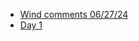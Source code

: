 
- [Wind comments 06/27/24](https://discord.com/channels/601130461678272522/683070703716925568/1255824207405645875)
- [Day 1](https://discord.com/channels/601130461678272522/683070703716925568/1249256505564463116)
